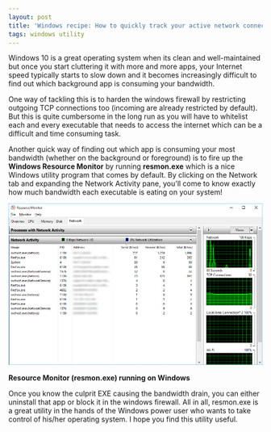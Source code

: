 ```yaml
---
layout: post
title: 'Windows recipe: How to quickly track your active network connections using resmon utility'
tags: windows utility
---
```


Windows 10 is a great operating system when its clean and well-maintained but once you start cluttering it with more and more apps, your Internet speed typically starts to slow down and it becomes increasingly difficult to find out which background app is consuming your bandwidth.<!--more-->

One way of tackling this is to harden the windows firewall by restricting outgoing TCP connections too (incoming are already restricted by default). But this is quite cumbersome in the long run as you will have to whitelist each and every executable that needs to access the internet which can be a difficult and time consuming task.

Another quick way of finding out which app is consuming your most bandwidth (whether on the background or foreground) is to fire up the **Windows Resource Monitor** by running **resmon.exe** which is a nice Windows utility program that comes by default. By clicking on the Network tab and expanding the Network Activity pane, you'll come to know exactly how much bandwidth each executable is eating on your system!

![Resource Monitor](/uploads/2018/08/resmon.png)

**Resource Monitor (resmon.exe) running on Windows**

Once you know the culprit EXE causing the bandwidth drain, you can either uninstall that app or block it in the windows firewall. All in all, resmon.exe is a great utility in the hands of the Windows power user who wants to take control of his/her operating system. I hope you find this utility useful.
